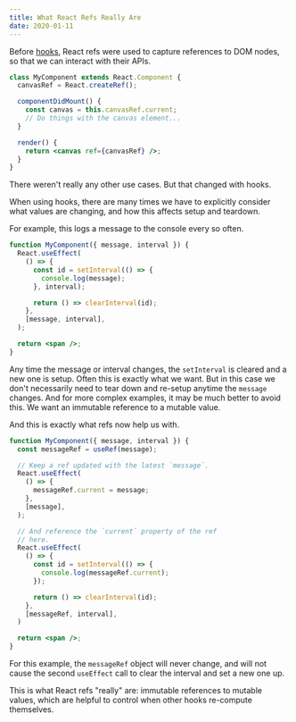 ```yaml
---
title: What React Refs Really Are
date: 2020-01-11
---
```


Before [hooks](https://reactjs.org/docs/hooks-overview.html), React refs were used to capture references to DOM nodes, so that we can interact with their APIs.

```jsx
class MyComponent extends React.Component {
  canvasRef = React.createRef();

  componentDidMount() {
    const canvas = this.canvasRef.current;
    // Do things with the canvas element...
  }

  render() {
    return <canvas ref={canvasRef} />;
  }
}
```

There weren't really any other use cases. But that changed with hooks.

When using hooks, there are many times we have to explicitly consider what values are changing, and how this affects setup and teardown.

For example, this logs a message to the console every so often.

```jsx
function MyComponent({ message, interval }) {
  React.useEffect(
    () => {
      const id = setInterval(() => {
        console.log(message);
      }, interval);

      return () => clearInterval(id);
    },
    [message, interval],
  );

  return <span />;
}
```

Any time the message or interval changes, the `setInterval` is cleared and a new one is setup. Often this is exactly what we want. But in this case we don't necessarily need to tear down and re-setup anytime the `message` changes. And for more complex  examples, it may be much better to avoid this. We want an immutable reference to a mutable value.

And this is exactly what refs now help us with.

```jsx
function MyComponent({ message, interval }) {
  const messageRef = useRef(message);

  // Keep a ref updated with the latest `message`.
  React.useEffect(
    () => {
      messageRef.current = message;
    },
    [message],
  );

  // And reference the `current` property of the ref
  // here.
  React.useEffect(
    () => {
      const id = setInterval(() => {
        console.log(messageRef.current);
      });

      return () => clearInterval(id);
    },
    [messageRef, interval],
  )

  return <span />;
}
```

For this example, the `messageRef` object will never change, and will not cause the second `useEffect` call to clear the interval and set a new one up.

This is what React refs "really" are: immutable references to mutable values, which are helpful to control when other hooks re-compute themselves.
